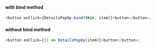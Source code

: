 #### with bind method
```js
<button onClick={DetailsPopUp.bind(this, item)}>button</button>;
```

#### without bind method
```js
<button onClick={() => DetailsPopUp(item)}>button</button>;
```
